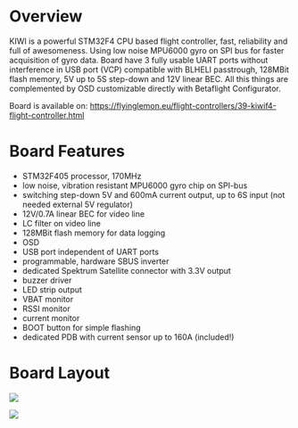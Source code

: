 # **Overview**

KIWI is a powerful STM32F4 CPU based flight controller, fast, reliability and full of awesomeness. Using low noise MPU6000 gyro on SPI bus for faster acquisition of gyro data. Board have 3 fully usable UART ports without interference in USB port (VCP) compatible with BLHELI passtrough, 128MBit flash memory, 5V up to 5S step-down and 12V linear BEC. All this things are complemented by OSD customizable directly with Betaflight Configurator.

Board is available on:
https://flyinglemon.eu/flight-controllers/39-kiwif4-flight-controller.html


# **Board Features**
* STM32F405 processor, 170MHz
* low noise, vibration resistant MPU6000 gyro chip on SPI-bus
* switching step-down 5V and 600mA current output, up to 6S input (not needed external 5V regulator)
* 12V/0.7A linear BEC for video line
* LC filter on video line
* 128MBit flash memory for data logging
* OSD
* USB port independent of UART ports
* programmable, hardware SBUS inverter
* dedicated Spektrum Satellite connector with 3.3V output
* buzzer driver
* LED strip output
* VBAT monitor
* RSSI monitor
* current monitor
* BOOT button for simple flashing
* dedicated PDB with current sensor up to 160A (included!)

# **Board Layout**

![](http://i.imgur.com/y0Z7Xz8.png)

![](https://flyinglemon.eu/137-thickbox_default/kiwif4-flight-controller.jpg)